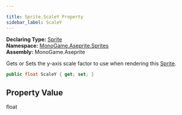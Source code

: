 ```yaml
---

title: Sprite.ScaleY Property
sidebar_label: ScaleY
---
```

**Declaring Type:** [Sprite](../)  
**Namespace:** [MonoGame.Aseprite.Sprites](../../)  
**Assembly:** MonoGame.Aseprite

Gets or Sets the y\-axis scale factor to use when rendering this [Sprite](../).

```csharp
public float ScaleY { get; set; }
```

## Property Value

float


